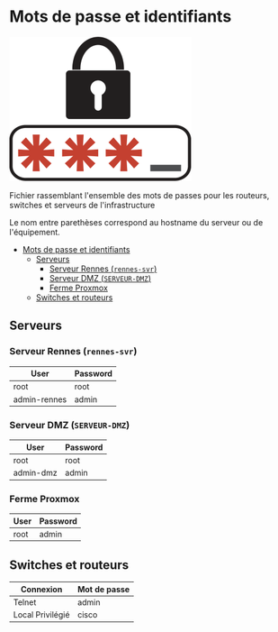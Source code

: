 # Mots de passe et identifiants

![](Password.png)

Fichier rassemblant l'ensemble des mots de passes pour les routeurs, switches et serveurs de l'infrastructure

Le nom entre parethèses correspond au hostname du serveur ou de l'équipement.

- [Mots de passe et identifiants](#mots-de-passe-et-identifiants)
  - [Serveurs](#serveurs)
    - [Serveur Rennes (`rennes-svr`)](#serveur-rennes-rennes-svr)
    - [Serveur DMZ (`SERVEUR-DMZ`)](#serveur-dmz-serveur-dmz)
    - [Ferme Proxmox](#ferme-proxmox)
  - [Switches et routeurs](#switches-et-routeurs)


## Serveurs

### Serveur Rennes (`rennes-svr`)

| User | Password |
|---|---|
|root|root|
|admin-rennes|admin|


### Serveur DMZ (`SERVEUR-DMZ`)

| User | Password |
|---|---|
|root|root|
|admin-dmz|admin|

### Ferme Proxmox

| User | Password |
|---|---|
|root|admin|


## Switches et routeurs
|Connexion|Mot de passe|
|---|---|
|Telnet | admin|
|Local Privilégié| cisco |